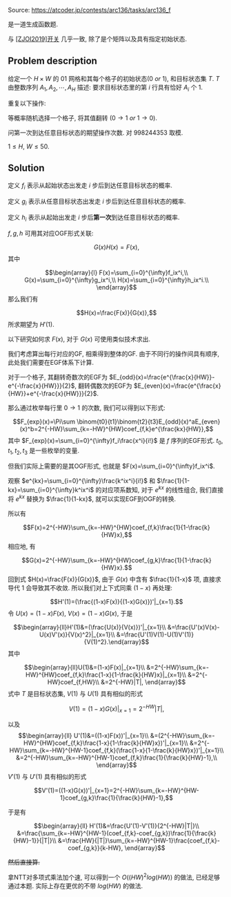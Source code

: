 Source: https://atcoder.jp/contests/arc136/tasks/arc136_f

是一道生成函数题.

与 [\[ZJOI2019\]开关](https://www.luogu.com.cn/problem/P5326) 几乎一致, 除了是个矩阵以及具有指定初始状态.

## Problem description

给定一个 $H\times W$ 的 $01$ 网格和其每个格子的初始状态($0\ or\ 1$), 和目标状态集 $T$. $T$ 由整数序列 $A_1,A_2,\cdots,A_H$ 描述: 要求目标状态里的第 $i$ 行具有恰好 $A_i$ 个 $1$.

重复以下操作:

等概率随机选择一个格子, 将其值翻转 ($0\rightarrow 1\ or\ 1\rightarrow 0$).

问第一次到达任意目标状态的期望操作次数. 对 $998244353$ 取模.

$1\le H,\ W\le 50.$

## Solution
定义 $f_i$ 表示从起始状态出发走 $i$ 步后到达任意目标状态的概率.

定义 $g_i$ 表示从任意目标状态出发走 $i$ 步后到达任意目标状态的概率.

定义 $h_i$ 表示从起始出发走 $i$ 步后**第一次**到达任意目标状态的概率.

$f,g,h$ 可用其对应OGF形式关联:

$$G(x)H(x)=F(x),$$
其中

$$\begin{array}{l}
F(x)=\sum_{i=0}^{\infty}f_ix^i,\\
G(x)=\sum_{i=0}^{\infty}g_ix^i,\\
H(x)=\sum_{i=0}^{\infty}h_ix^i.\\
\end{array}$$
那么我们有

$$H(x)=\frac{F(x)}{G(x)},$$
所求期望为 $H'(1)$.

以下研究如何求 $F(x)$, 对于 $G(x)$ 可使用类似技术求出.

我们考虑算出每行对应的GF, 相乘得到整体的GF. 由于不同行的操作间具有顺序, 此处我们需要在EGF体系下计算.

对于一个格子, 其翻转奇数次的EGF为 $E_{odd}(x)=\frac{e^{\frac{x}{HW}}-e^{-\frac{x}{HW}}}{2}$, 翻转偶数次的EGF为 $E_{even}(x)=\frac{e^{\frac{x}{HW}}+e^{-\frac{x}{HW}}}{2}$.

那么通过枚举每行里 $0\rightarrow 1$ 的次数, 我们可以得到以下形式:

$$F_{exp}(x)=\Pi\sum \binom{t0}{t1}\binom{t2}{t3}E_{odd}(x)^aE_{even}(x)^b=2^{-HW}\sum_{k=-HW}^{HW}coef_{f,k}e^{\frac{kx}{HW}},$$
其中 $F_{exp}(x)=\sum_{i=0}^{\infty}f_i\frac{x^i}{i!}$ 是 $f$ 序列的EGF形式. $t_0,t_1,t_2,t_3$ 是一些枚举的变量.

但我们实际上需要的是其OGF形式, 也就是 $F(x)=\sum_{i=0}^{\infty}f_ix^i$.

观察 $e^{kx}=\sum_{i=0}^{\infty}\frac{k^ix^i}{i!}$ 和 $\frac{1}{1-kx}=\sum_{i=0}^{\infty}k^ix^i$ 的对应项系数知, 对于 $e^{kx}$ 的线性组合, 我们直接将 $e^{kx}$ 替换为 $\frac{1}{1-kx}$, 就可以实现EGF到OGF的转换.

所以有

$$F(x)=2^{-HW}\sum_{k=-HW}^{HW}coef_{f,k}\frac{1}{1-\frac{k}{HW}x},$$
相应地, 有

$$G(x)=2^{-HW}\sum_{k=-HW}^{HW}coef_{g,k}\frac{1}{1-\frac{k}{HW}x}.$$
回到式 $H(x)=\frac{F(x)}{G(x)}$, 由于 $G(x)$ 中含有 $\frac{1}{1-x}$ 项, 直接求导代 $1$ 会导致其不收敛. 所以我们对上下式同乘 $(1-x)$ 再处理:

$$H'(1)=(\frac{(1-x)F(x)}{(1-x)G(x)})'|_{x=1}.$$
令 $U(x)=(1-x)F(x),\ V(x)=(1-x)G(x)$, 于是

$$\begin{array}{ll}H'(1)&=(\frac{U(x)}{V(x)})'|_{x=1}\\
&=\frac{U'(x)V(x)-U(x)V'(x)}{V(x)^2}|_{x=1}\\
&=\frac{U'(1)V(1)-U(1)V'(1)}{V(1)^2}.\end{array}$$
其中

$$\begin{array}{ll}U(1)&=(1-x)F(x)|_{x=1}\\
&=2^{-HW}\sum_{k=-HW}^{HW}coef_{f,k}\frac{1-x}{1-\frac{k}{HW}x}|_{x=1}\\
&=2^{-HW}coef_{f,HW}\\
&=2^{-HW}|T|,
\end{array}$$
式中 $T$ 是目标状态集, $V(1)$ 与 $U(1)$ 具有相似的形式

$$V(1)=(1-x)G(x)|_{x=1}=2^{-HW}|T|,$$

以及
$$\begin{array}{ll}
U'(1)&=((1-x)F(x))'|_{x=1}\\
&=(2^{-HW}\sum_{k=-HW}^{HW}coef_{f,k}\frac{1-x}{1-\frac{k}{HW}x})'|_{x=1}\\
&=2^{-HW}\sum_{k=-HW}^{HW-1}coef_{f,k}(\frac{1-x}{1-\frac{k}{HW}x})'|_{x=1}\\
&=2^{-HW}\sum_{k=-HW}^{HW-1}coef_{f,k}\frac{1}{\frac{k}{HW}-1},\\
\end{array}$$
$V'(1)$ 与 $U'(1)$ 具有相似的形式

$$V'(1)=((1-x)G(x))'|_{x=1}=2^{-HW}\sum_{k=-HW}^{HW-1}coef_{g,k}\frac{1}{\frac{k}{HW}-1},$$

于是有

$$\begin{array}{ll}
H'(1)&=\frac{U'(1)-V'(1)}{2^{-HW}|T|}\\
&=\frac{\sum_{k=-HW}^{HW-1}(coef_{f,k}-coef_{g,k})\frac{1}{\frac{k}{HW}-1}}{|T|}\\
&=\frac{HW}{|T|}\sum_{k=-HW}^{HW-1}\frac{coef_{f,k}-coef_{g,k}}{k-HW},
\end{array}$$

~~然后直接算.~~

拿NTT对多项式乘法加个速, 可以得到一个 $O((HW)^2log(HW))$ 的做法, 已经足够通过本题. 实际上存在更优的不带 $log(HW)$ 的做法.